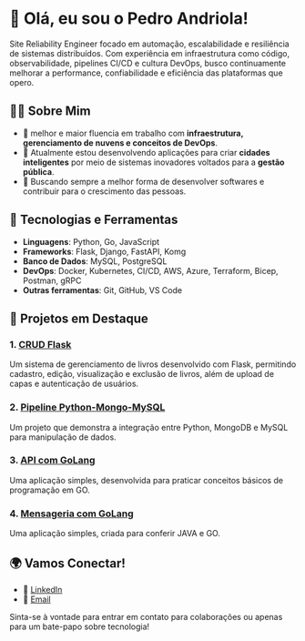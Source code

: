 # 👋 Olá, eu sou o Pedro Andriola!

Site Reliability Engineer focado em automação, escalabilidade e resiliência de sistemas distribuídos. Com experiência em infraestrutura como código, observabilidade, pipelines CI/CD e cultura DevOps, busco continuamente melhorar a performance, confiabilidade e eficiência das plataformas que opero.

## 🧑‍💻 Sobre Mim

- 💼 melhor e maior fluencia em trabalho com **infraestrutura,  gerenciamento de nuvens e conceitos de DevOps**.
- 🌱 Atualmente estou desenvolvendo aplicações para criar **cidades inteligentes** por meio de sistemas inovadores voltados para a **gestão pública**.
- 🚀 Buscando sempre a melhor forma de desenvolver softwares e contribuir para o crescimento das pessoas.

## 🔧 Tecnologias e Ferramentas

- **Linguagens**: Python, Go, JavaScript
- **Frameworks**: Flask, Django, FastAPI, Komg
- **Banco de Dados**: MySQL, PostgreSQL
- **DevOps**: Docker, Kubernetes, CI/CD, AWS, Azure, Terraform, Bicep, Postman, gRPC
- **Outras ferramentas**: Git, GitHub, VS Code

## 📂 Projetos em Destaque

### 1. [CRUD Flask](https://github.com/PedroAndriola/CRUD_flask)
Um sistema de gerenciamento de livros desenvolvido com Flask, permitindo cadastro, edição, visualização e exclusão de livros, além de upload de capas e autenticação de usuários.

### 2. [Pipeline Python-Mongo-MySQL](https://github.com/PedroAndriola/pipeline-python-mongo-mysql1)
Um projeto que demonstra a integração entre Python, MongoDB e MySQL para manipulação de dados.

### 3. [API com GoLang](https://https://github.com/PedroAndriola/go_REST_API)
Uma aplicação simples, desenvolvida para praticar conceitos básicos de programação em GO.

### 4. [Mensageria com GoLang](https://https://https://github.com/PedroAndriola/go-Kafka)
Uma aplicação simples, criada para conferir JAVA e GO.

## 🌍 Vamos Conectar!

- 🔗 [LinkedIn](https://www.linkedin.com/in/pedro-andriola)
- 📧 [Email](riqueft@icloud.com)

Sinta-se à vontade para entrar em contato para colaborações ou apenas para um bate-papo sobre tecnologia!
